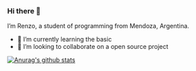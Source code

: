 ### Hi there 👋


I’m Renzo, a student of programming from Mendoza, Argentina.

- 🌱 I’m currently learning the basic 
- 👯 I’m looking to collaborate on a open source project


[![Anurag's github stats](https://github-readme-stats.vercel.app/api?username=w3renzo)](https://github.com/anuraghazra/github-readme-stats)
